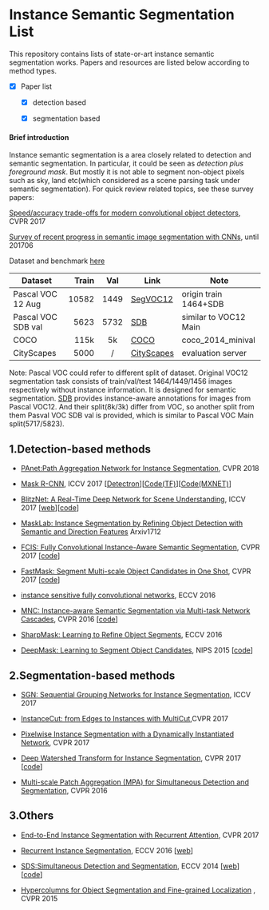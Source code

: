# Instance Semantic Segmentation List

This repository contains lists of state-or-art instance semantic segmentation works. Papers and resources are listed below according to method types.

- [x] Paper list
	- [x] detection based
	- [x] segmentation based


#### Brief introduction
Instance semantic segmentation is a area closely related to detection and semantic segmentation. In particular, it could be seen as *detection plus foreground mask*. But mostly it is not able to segment non-object pixels such as sky, land etc(which considered as a scene parsing task under semantic segmentation). For quick review related topics, see these survey papers: 

[Speed/accuracy trade-offs for modern convolutional object detectors](https://arxiv.org/abs/1611.10012), CVPR 2017

[Survey of recent progress in semantic image segmentation with CNNs](https://link.springer.com/article/10.1007/s11432-017-9189-6), until 201706

Dataset and benchmark [here](http://lijiancheng0614.github.io/2016/12/02/2016_12_02_Instance_Semantic_Segmentation/)

| Dataset    | Train    | Val    |  Link | Note |
| --------   | -----:   | :----: |  ---- | ---- |
| Pascal VOC 12 Aug  | 10582   |  1449   |  [SegVOC12](http://host.robots.ox.ac.uk/pascal/VOC/)  | origin train 1464+SDB |
| Pascal VOC SDB val | 5623    |  5732   |  [SDB](http://home.bharathh.info/pubs/codes/SBD/download.html) | similar to VOC12 Main |
| COCO               | 115k    |   5k    |  [COCO](http://cocodataset.org/) | coco\_2014\_minival |
| CityScapes         | 5000    |   /     |  [CityScapes](https://www.cityscapes-dataset.com/) | evaluation server |  

Note: Pascal VOC could refer to different split of dataset. Original VOC12 segmentation task consists of train/val/test 1464/1449/1456 images respectively without instance information. It is designed for semantic segmentation. [SDB](http://home.bharathh.info/pubs/codes/SBD/download.html) provides instance-aware annotations for images from Pascal VOC12. And their split(8k/3k) differ from VOC, so another split from them Pasval VOC SDB val is provided, which is similar to Pascal VOC Main split(5717/5823). 

<h2 id="1">1.Detection-based methods</h2>

* [PAnet:Path Aggregation Network for Instance Segmentation](https://arxiv.org/pdf/1803.01534.pdf), CVPR 2018

* [Mask R-CNN](https://arxiv.org/abs/1703.06870), ICCV 2017  \[[Detectron](https://github.com/facebookresearch/Detectron)\]\[[Code(TF)](https://github.com/matterport/Mask_RCNN)\]\[[Code(MXNET)](https://github.com/TuSimple/mx-maskrcnn)\]

* [BlitzNet: A Real-Time Deep Network for Scene Understanding](https://arxiv.org/abs/1708.02813), ICCV 2017 \[[web](http://thoth.inrialpes.fr/research/blitznet/)\]\[[code](https://github.com/dvornikita/blitznet)\]

* [MaskLab: Instance Segmentation by Refining Object Detection with Semantic and Direction Features](https://arxiv.org/abs/1712.04837) Arxiv1712 

* [FCIS: Fully Convolutional Instance-Aware Semantic Segmentation](https://arxiv.org/abs/1611.07709), CVPR 2017 \[[code](https://github.com/msracver/FCIS)\]

* [FastMask: Segment Multi-scale Object Candidates in One Shot](https://arxiv.org/abs/1612.08843), CVPR 2017 \[[code](https://github.com/voidrank/FastMask)\]

* [instance sensitive fully convolutional networks](https://arxiv.org/abs/1603.08678), ECCV 2016 

* [MNC: Instance-aware Semantic Segmentation via Multi-task Network Cascades](https://arxiv.org/abs/1512.04412), CVPR 2016 \[[code](https://github.com/daijifeng001/MNC)\]

* [SharpMask: Learning to Refine Object Segments](https://arxiv.org/abs/1603.08695), ECCV 2016

* [DeepMask: Learning to Segment Object Candidates](https://arxiv.org/abs/1506.06204), NIPS 2015 \[[code](https://github.com/facebookresearch/deepmask)\]

<h2 id="2">2.Segmentation-based methods</h2>

* [SGN: Sequential Grouping Networks for Instance Segmentation](http://www.cs.toronto.edu/~urtasun/publications/liu_etal_iccv17.pdf), ICCV 2017

* [InstanceCut: from Edges to Instances with MultiCut](https://arxiv.org/abs/1611.08272),CVPR 2017

* [Pixelwise Instance Segmentation with a Dynamically Instantiated Network](https://arxiv.org/abs/1704.02386), CVPR 2017

* [Deep Watershed Transform for Instance Segmentation](https://arxiv.org/abs/1611.08303), CVPR 2017 \[[code](https://github.com/min2209/dwt)\]

* [Multi-scale Patch Aggregation (MPA) for Simultaneous Detection and Segmentation](http://www.cse.cuhk.edu.hk/leojia/papers/mpa_cvpr16.pdf), CVPR 2016

<h2 id="3">3.Others</h2>

* [End-to-End Instance Segmentation with Recurrent Attention](https://arxiv.org/abs/1605.09410), CVPR 2017 

* [Recurrent Instance Segmentation](https://arxiv.org/abs/1511.08250), ECCV 2016 \[[web](https://github.com/bernard24/RIS)\]

* [SDS:Simultaneous Detection and Segmentation](https://arxiv.org/abs/1407.1808), ECCV 2014 \[[web](https://www2.eecs.berkeley.edu/Research/Projects/CS/vision/shape/sds/)\] \[[code](https://github.com/bharath272/sds_eccv2014)\]

* [Hypercolumns for Object Segmentation and Fine-grained Localization](https://arxiv.org/abs/1411.5752) , CVPR 2015
